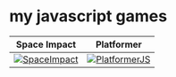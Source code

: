# my javascript games


| Space Impact   | Platformer   |
| -------------- |:------------:|
| [![SpaceImpact](https://user-images.githubusercontent.com/27699756/44944764-e61ef900-addc-11e8-9383-971e42020e64.png)](https://zoltanvi.github.io/SpaceImpact/) |    [![PlatformerJS](https://user-images.githubusercontent.com/27699756/45125442-ca19af80-b16e-11e8-905a-2659a3b5d8cd.png)](https://zoltanvi.github.io/Platformer/)   |
